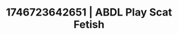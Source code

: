 ---
categories:
- AI-generated
- Roleplay fantasies
- Mindful kink
- Gender-fluid lovers
- Vintage boudoir
- Ethical porn
- ASMR
- Cosplay
image: /assets/images/1746723642651.webp
layout: post
seo:
  description: Featured content with high-quality Scat Fetish, ABDL Play. HD images
    available.
  keywords: Scat Fetish, ABDL Play
  og_image: /assets/images/1746723642651.webp
  schema_type: VisualArtwork
tags:
- '#1746723642651'
- Scat Fetish
- ABDL Play
title: 1746723642651 | ABDL Play Scat Fetish
---